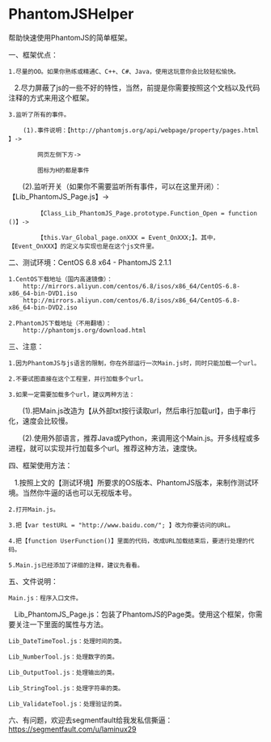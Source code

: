 # PhantomJSHelper

帮助快速使用PhantomJS的简单框架。



一、框架优点：

    1.尽量的OO。如果你熟练或精通C、C++、C#、Java，使用这玩意你会比较轻松愉快。
    
    2.尽力屏蔽了js的一些不好的特性，当然，前提是你需要按照这个文档以及代码注释的方式来用这个框架。
    
    3.监听了所有的事件。
    
        (1).事件说明：【http://phantomjs.org/api/webpage/property/pages.html 】->
    
            网页左侧下方->
      
            图标为H的都是事件
    
        (2).监听开关（如果你不需要监听所有事件，可以在这里开闭）：
            【Lib_PhantomJS_Page.js】->
    
            【Class_Lib_PhantomJS_Page.prototype.Function_Open = function ()】->
    
            【this.Var_Global_page.onXXX = Event_OnXXX;】。其中，【Event_OnXXX】的定义与实现也是在这个js文件里。



二、测试环境：CentOS 6.8 x64 - PhantomJS 2.1.1

    1.CentOS下载地址（国内高速镜像）：
        http://mirrors.aliyun.com/centos/6.8/isos/x86_64/CentOS-6.8-x86_64-bin-DVD1.iso
        http://mirrors.aliyun.com/centos/6.8/isos/x86_64/CentOS-6.8-x86_64-bin-DVD2.iso

    2.PhantomJS下载地址（不用翻墙）：
        http://phantomjs.org/download.html



三、注意：

    1.因为PhantomJS与js语言的限制，你在外部运行一次Main.js时，同时只能加载一个url。
    
    2.不要试图直接在这个工程里，并行加载多个url。

    3.如果一定需要加载多个url，建议两种方法：
    
        (1).把Main.js改造为【从外部txt按行读取url，然后串行加载url】，由于串行化，速度会比较慢。
    
        (2).使用外部语言，推荐Java或Python，来调用这个Main.js。开多线程或多进程，就可以实现并行加载多个url。推荐这种方法，速度快。



四、框架使用方法：

    1.按照上文的【测试环境】所要求的OS版本、PhantomJS版本，来制作测试环境。当然你牛逼的话也可以无视版本号。
    
    2.打开Main.js。
    
    3.把【var testURL = "http://www.baidu.com/"; 】改为你要访问的URL。
    
    4.把【function UserFunction()】里面的代码，改成URL加载结束后，要进行处理的代码。
    
    5.Main.js已经添加了详细的注释，建议先看看。



五、文件说明：

    Main.js：程序入口文件。
    
    Lib_PhantomJS_Page.js：包装了PhantomJS的Page类。使用这个框架，你需要关注一下里面的属性与方法。
    
    Lib_DateTimeTool.js：处理时间的类。
    
    Lib_NumberTool.js：处理数字的类。
    
    Lib_OutputTool.js：处理输出的类。
    
    Lib_StringTool.js：处理字符串的类。
    
    Lib_ValidateTool.js：处理验证的类。



六、有问题，欢迎去segmentfault给我发私信撕逼：https://segmentfault.com/u/laminux29

